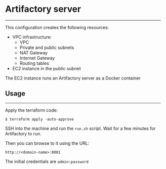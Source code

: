 # Artifactory server
---

This configuration creates the following resources:
* VPC infrastructure:
   * VPC
   * Private and public subnets
   * NAT Gateway
   * Internet Gateway
   * Routing tables
* EC2 instance in the public subnet


The EC2 instance runs an Artifactory server as a Docker container

## Usage
---

Apply the terraform code:
```
$ terraform apply -auto-approve
```

SSH into the machine and run the `run.sh` script.
Wait for a few minutes for Artifactory to run.

Then you can browse to it using the URL:
```
http://<domain-name>:8081
```

The initial credentials are `admin:password`
